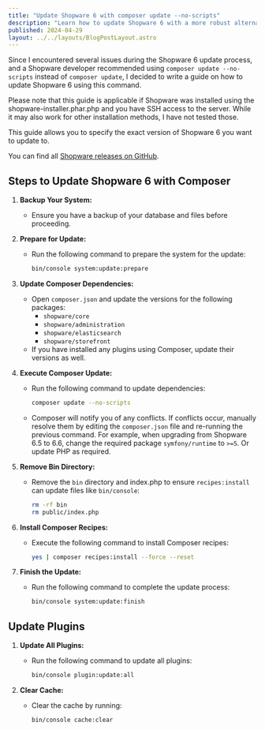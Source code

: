 ```yaml
--- 
title: "Update Shopware 6 with composer update --no-scripts"
description: "Learn how to update Shopware 6 with a more robust alternative composer command. This guide provides step-by-step instructions for a hopefully seamless update process."
published: 2024-04-29
layout: ../../layouts/BlogPostLayout.astro 
---
```

 
Since I encountered several issues during the Shopware 6 update process, and a Shopware developer recommended using `composer update --no-scripts` instead of `composer update`, I decided to write a guide on how to update Shopware 6 using this command.

Please note that this guide is applicable if Shopware was installed using the shopware-installer.phar.php and you have SSH access to the server. While it may also work for other installation methods, I have not tested those.

This guide allows you to specify the exact version of Shopware 6 you want to update to.

You can find all [Shopware releases on GitHub](https://github.com/shopware/shopware/releases).

## Steps to Update Shopware 6 with Composer

1. **Backup Your System:**
   - Ensure you have a backup of your database and files before proceeding.

2. **Prepare for Update:**
   - Run the following command to prepare the system for the update:
     ```sh
     bin/console system:update:prepare
     ```

3. **Update Composer Dependencies:**
   - Open `composer.json` and update the versions for the following packages:
     - `shopware/core`
     - `shopware/administration`
     - `shopware/elasticsearch`
     - `shopware/storefront`
   - If you have installed any plugins using Composer, update their versions as well.

4. **Execute Composer Update:**
   - Run the following command to update dependencies:
     ```sh
     composer update --no-scripts
     ```
   - Composer will notify you of any conflicts. If conflicts occur, manually resolve them by editing the `composer.json` file and re-running the previous command. For example, when upgrading from Shopware 6.5 to 6.6, change the required package `symfony/runtime` to `>=5`. Or update PHP as required.

5. **Remove Bin Directory:**
   - Remove the `bin` directory and index.php to ensure `recipes:install` can update files like `bin/console`:
     ```sh
     rm -rf bin
     rm public/index.php
     ```

6. **Install Composer Recipes:**
   - Execute the following command to install Composer recipes:
     ```sh
     yes | composer recipes:install --force --reset
     ```

7. **Finish the Update:**
   - Run the following command to complete the update process:
     ```sh
     bin/console system:update:finish
     ```

## Update Plugins

1. **Update All Plugins:**
   - Run the following command to update all plugins:
     ```sh
     bin/console plugin:update:all
     ```

2. **Clear Cache:**
   - Clear the cache by running:
     ```sh
     bin/console cache:clear
     ```
